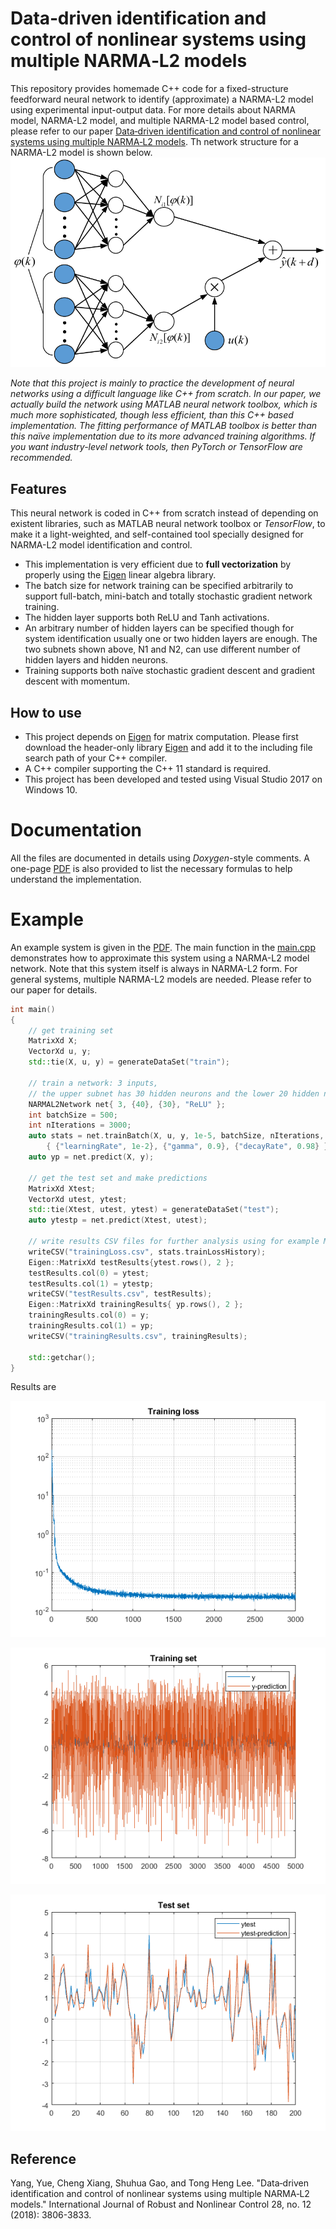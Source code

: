 # Data‐driven identification and control of nonlinear systems using multiple NARMA‐L2 models
This repository provides homemade C++ code for a fixed-structure feedforward neural network to identify (approximate) a NARMA-L2 model using experimental input-output data.  For more details about NARMA model, NARMA-L2 model, and multiple NARMA-L2 model based control, please refer to our paper [Data‐driven identification and control of nonlinear systems using multiple NARMA‐L2 models](https://onlinelibrary.wiley.com/doi/abs/10.1002/rnc.3818). Th network structure for a NARMA-L2 model is shown below.
![NARMA-L2](/doc/img/NARMA-L2.png)

*Note that this project is mainly to practice the development of neural networks using a difficult language like C++ from scratch.  In our paper, we actually build the network using MATLAB neural network toolbox, which is much more sophisticated, though less efficient, than this C++ based implementation. The fitting performance of MATLAB toolbox is better than this naïve implementation due to its more advanced training algorithms. If you want industry-level network tools, then PyTorch or TensorFlow are recommended.*

## Features

This neural network is coded in C++ from scratch instead of depending on existent libraries, such as MATLAB neural network toolbox or *TensorFlow*, to make it a light-weighted, and self-contained tool specially designed for NARMA-L2 model identification and control. 
- This implementation is very efficient due to **full vectorization** by properly using the [Eigen](http://eigen.tuxfamily.org/index.php?title=Main_Page) linear algebra library.
- The batch size for network training can be specified arbitrarily to support full-batch, mini-batch and totally stochastic gradient network training.
- The hidden layer supports both ReLU and Tanh activations. 
- An arbitrary number of hidden layers can be specified though for system identification usually one or two hidden layers are enough. The two subnets shown above, N1 and N2, can use different number of hidden layers and hidden neurons.
- Training supports both naïve stochastic gradient descent and gradient descent with momentum. 

## How to use

- This project depends on  [Eigen](http://eigen.tuxfamily.org/index.php?title=Main_Page) for matrix computation. Please first download the header-only library  [Eigen](http://eigen.tuxfamily.org/index.php?title=Main_Page) and add it to the including file search path of your C++ compiler. 
- A C++ compiler supporting the C++ 11 standard is required. 
- This project has been developed and tested using Visual Studio 2017 on Windows 10.

# Documentation

All the files are documented in details using *Doxygen*-style comments. A one-page [PDF](/doc/NARMA-L2-network-model-implementation.pdf) is also provided to list the necessary formulas to help understand the implementation.

# Example

An example system is given in the  [PDF](/doc/NARMA-L2-network-model-implementation.pdf).  The main function in the [main.cpp](/NARMA-L2/core/main.cpp) demonstrates how to approximate this system using a NARMA-L2 model network. Note that this system itself is always in NARMA-L2 form. For general systems, multiple NARMA-L2 models are needed. Please refer to our paper for details.

```cpp
int main()
{
	// get training set
	MatrixXd X;
	VectorXd u, y;
	std::tie(X, u, y) = generateDataSet("train");

	// train a network: 3 inputs, 
	// the upper subnet has 30 hidden neurons and the lower 20 hidden neurons.
	NARMAL2Network net{ 3, {40}, {30}, "ReLU" };
	int batchSize = 500;
	int nIterations = 3000;
	auto stats = net.trainBatch(X, u, y, 1e-5, batchSize, nIterations, "momentum", 
		{ {"learningRate", 1e-2}, {"gamma", 0.9}, {"decayRate", 0.98} });
	auto yp = net.predict(X, y);

	// get the test set and make predictions
	MatrixXd Xtest;
	VectorXd utest, ytest;
	std::tie(Xtest, utest, ytest) = generateDataSet("test");
	auto ytestp = net.predict(Xtest, utest);
	
	// write results CSV files for further analysis using for example MATLAB
	writeCSV("trainingLoss.csv", stats.trainLossHistory);
	Eigen::MatrixXd testResults{ytest.rows(), 2 };
	testResults.col(0) = ytest;
	testResults.col(1) = ytestp;
	writeCSV("testResults.csv", testResults);
	Eigen::MatrixXd trainingResults{ yp.rows(), 2 };
	trainingResults.col(0) = y;
	trainingResults.col(1) = yp;
	writeCSV("trainingResults.csv", trainingResults);

	std::getchar();
}
```

Results are 

![tl](/doc/img/trainingloss.png)

![ts](./doc/img/trainingset.png)

![tt](./doc/img/testset.png)

## Reference

Yang, Yue, Cheng Xiang, Shuhua Gao, and Tong Heng Lee. "Data‐driven identification and control of nonlinear systems using multiple NARMA‐L2 models." International Journal of Robust and Nonlinear Control 28, no. 12 (2018): 3806-3833.